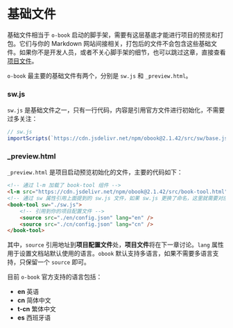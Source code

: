 # 基础文件

基础文件相当于 `o-book` 启动的脚手架，需要有这层基底才能进行项目的预览和打包。它们与你的 Markdown 网站间接相关，打包后的文件不会包含这些基础文件。如果你不是开发人员，或者不关心脚手架的细节，也可以跳过这章，直接查看[项目文件](./project-docs.md)。

`o-book` 最主要的基础文件有两个，分别是 `sw.js` 和 `_preview.html`。

### sw.js

`sw.js` 是基础文件之一，只有一行代码，内容是引用官方文件进行初始化，不需要过多关注：

```javascript
// sw.js
importScripts(`https://cdn.jsdelivr.net/npm/obook@2.1.42/src/sw/base.js`);
```

### _preview.html

`_preview.html` 是项目启动预览初始化的文件，主要的代码如下：

```html
<!-- 通过 l-m 加载了 book-tool 组件 -->
<l-m src="https://cdn.jsdelivr.net/npm/obook@2.1.42/src/book-tool.html"></l-m>
<!-- 通过 sw 属性引用上面提到的 sw.js 文件，如果 sw.js 更换了命名，这里就需要对应着更换 -->
<book-tool sw="./sw.js">
    <!-- 引用到你的项目配置文件 -->
    <source src="./en/config.json" lang="en" />
    <source src="./cn/config.json" lang="cn" />
</book-tool>
```

其中，`source` 引用地址到**项目配置文件**处，**项目文件**将在下一章讨论。`lang` 属性用于设置文档站默认使用的语言。`obook` 默认支持多语言，如果不需要多语言支持，只保留一个 `source` 即可。

目前 `o-book` 官方支持的语言包括：
- **en** 英语
- **cn** 简体中文
- **t-cn** 繁体中文
- **es** 西班牙语